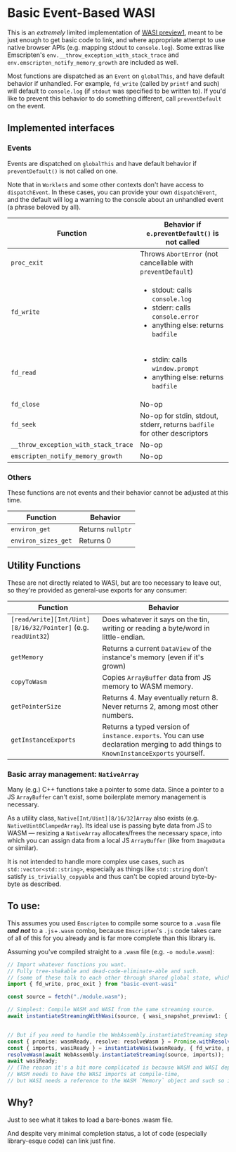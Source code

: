 
# Basic Event-Based WASI

This is an *extremely* limited implementation of [WASI preview1](https://github.com/WebAssembly/WASI/blob/main/legacy/preview1/docs.md), meant to be just enough to get basic code to link, and where appropriate attempt to use native browser APIs (e.g. mapping stdout to `console.log`). Some extras like Emscripten's `env.__throw_exception_with_stack_trace` and `env.emscripten_notify_memory_growth` are included as well.

Most functions are dispatched as an `Event` on `globalThis`, and have default behavior if unhandled. For example, `fd_write` (called by `printf` and such) will default to `console.log` (if `stdout` was specified to be written to).  If you'd like to prevent this behavior to do something different, call `preventDefault` on the event.

## Implemented interfaces

### Events

Events are dispatched on `globalThis` and have default behavior if `preventDefault()` is not called on one.

Note that in `Worklet`s and some other contexts don't have access to `dispatchEvent`. In these cases, you can provide your own `dispatchEvent`, and the default will log a warning to the console about an unhandled event (a phrase beloved by all).

|Function|Behavior if `e.preventDefault()` is not called|
|--------|----------------|
|`proc_exit`|Throws `AbortError` (not cancellable with `preventDefault`)|
|`fd_write`|<ul><li>stdout: calls `console.log`</li><li>stderr: calls `console.error`</li><li>anything else: returns `badfile`</li></ul>|
|`fd_read`|<ul><li>stdin: calls `window.prompt`</li><li>anything else: returns `badfile`</li></ul>|
|`fd_close`|No-op|
|`fd_seek`|No-op for stdin, stdout, stderr, returns `badfile` for other descriptors|
|`__throw_exception_with_stack_trace`|No-op|
|`emscripten_notify_memory_growth`|No-op|

### Others

These functions are not events and their behavior cannot be adjusted at this time.

|Function|Behavior|
|--------|--------|
|`environ_get`|Returns `nullptr`|
|`environ_sizes_get`|Returns 0|

## Utility Functions

These are not directly related to WASI, but are too necessary to leave out, so they're provided as general-use exports for any consumer:

|Function|Behavior|
|--------|--------|
|`[read/write][Int/Uint][8/16/32/Pointer]` (e.g. `readUint32`)|Does whatever it says on the tin, writing or reading a byte/word in little-endian.|
|`getMemory`|Returns a current `DataView` of the instance's memory (even if it's grown)|
|`copyToWasm`|Copies `ArrayBuffer` data from JS memory to WASM memory.|
|`getPointerSize`|Returns 4. May eventually return 8. Never returns 2, among most other numbers.|
|`getInstanceExports`|Returns a typed version of `instance.exports`. You can use declaration merging to add things to `KnownInstanceExports` yourself.|

### Basic array management: `NativeArray`

Many (e.g.) C++ functions take a pointer to some data. Since a pointer to a JS `ArrayBuffer` can't exist, some boilerplate memory management is necessary.

As a utility class, `Native[Int/Uint][8/16/32]Array` also exists (e.g. `NativeUint8ClampedArray`). Its ideal use is passing byte data from JS to WASM &mdash; resizing a `NativeArray` allocates/frees the necessary space, into which you can assign data from a local JS `ArrayBuffer` (like from `ImageData` or similar).

It is not intended to handle more complex use cases, such as `std::vector<std::string>`, especially as things like `std::string` don't satisfy `is_trivially_copyable` and thus can't be copied around byte-by-byte as described. 

## To use:

This assumes you used `Emscripten` to compile some source to a `.wasm` file ***and not*** to a `.js`+`.wasm` combo, because `Emscripten`'s `.js` code takes care of all of this for you already and is far more complete than this library is.

Assuming you've compiled straight to a `.wasm` file (e.g. `-o module.wasm`):

```typescript
// Import whatever functions you want.
// Fully tree-shakable and dead-code-eliminate-able and such.
// (some of these talk to each other through shared global state, which `instantiateWasi` below takes care of for you)
import { fd_write, proc_exit } from "basic-event-wasi"

const source = fetch("./module.wasm");

// Simplest: Compile WASM and WASI from the same streaming source.
await instantiateStreamingWithWasi(source, { wasi_snapshot_preview1: { fd_write, proc_exit } });


// But if you need to handle the WebAssembly.instantiateStreaming step yourself? Sure:
const { promise: wasmReady, resolve: resolveWasm } = Promise.withResolvers();
const { imports, wasiReady } = instantiateWasi(wasmReady, { fd_write, proc_exit });
resolveWasm(await WebAssembly.instantiateStreaming(source, imports));
await wasiReady;
// (The reason it's a bit more complicated is because WASM and WASI depend on each other circularly --
// WASM needs to have the WASI imports at compile-time,
// but WASI needs a reference to the WASM `Memory` object and such so it knows how to do its job)
```



## Why?

Just to see what it takes to load a bare-bones .wasm file.

And despite very minimal completion status, a lot of code (especially library-esque code) can link just fine.
